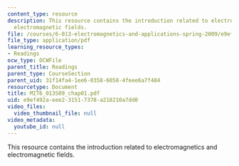 ```yaml
---
content_type: resource
description: This resource contains the introduction related to electromagnetics and
  electromagnetic fields.
file: /courses/6-013-electromagnetics-and-applications-spring-2009/e9ef492aeee231517378a218210a7dd0_MIT6_013S09_chap01.pdf
file_type: application/pdf
learning_resource_types:
- Readings
ocw_type: OCWFile
parent_title: Readings
parent_type: CourseSection
parent_uid: 31f14fa4-1ee6-0358-6058-4feee6a7f484
resourcetype: Document
title: MIT6_013S09_chap01.pdf
uid: e9ef492a-eee2-3151-7378-a218210a7dd0
video_files:
  video_thumbnail_file: null
video_metadata:
  youtube_id: null
---
```

This resource contains the introduction related to electromagnetics and electromagnetic fields.

